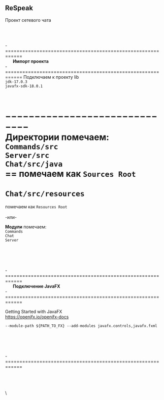 ReSpeak
-
Проект сетевого чата

\
\
\
-============================================================  
    **Импорт проекта**  
-============================================================
Подключаем к проекту lib  
`jdk-17.0.3`  
`javafx-sdk-18.0.1`  

\
−−−−−−−−−−−−−−−−−−−−−−−−−−−−−−  
**Директории** помечаем:  
`Commands/src`  
`Server/src`  
`Chat/src/java`  
== помечаем  как `Sources Root`  
\
`Chat/src/resources`  
==
помечаем  как `Resources Root`  
\
-или-

**Mодули** помечаем:  
 `Commands`  
 `Chat`  
 `Server`

\
\
\
\
-============================================================  
    **Подключение JavaFX**  
-============================================================

Getting Started with JavaFX  
https://openjfx.io/openjfx-docs

`
--module-path ${PATH_TO_FX} --add-modules javafx.controls,javafx.fxml
`

\
\
\
\
-============================================================
\
\
\
\
\
\




